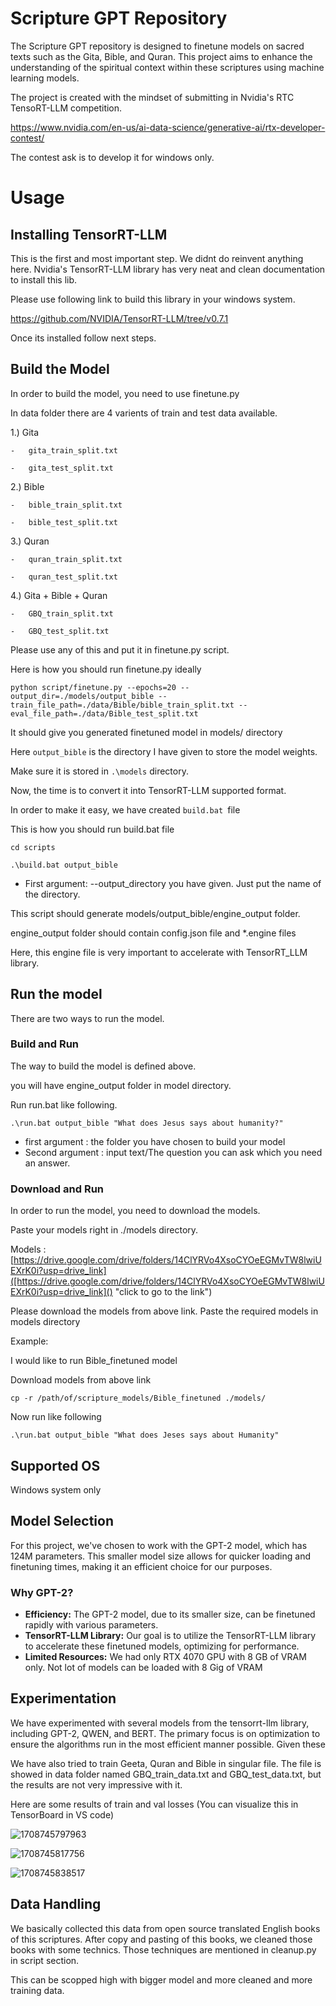 # Scripture GPT Repository

The Scripture GPT repository is designed to finetune models on sacred texts such as the Gita, Bible, and Quran. This project aims to enhance the understanding of the spiritual context within these scriptures using machine learning models.

The project is created with the mindset of submitting in Nvidia's RTC TensoRT-LLM competition.

https://www.nvidia.com/en-us/ai-data-science/generative-ai/rtx-developer-contest/

The contest ask is to develop it for windows only.

# Usage

## Installing TensorRT-LLM

This is the first and most important step.
We didnt do reinvent anything here. Nvidia's TensorRT-LLM library has very neat and clean documentation to install this lib.

Please use following link to build this library in your windows system.

https://github.com/NVIDIA/TensorRT-LLM/tree/v0.7.1

Once its installed follow next steps.

## Build the Model

In order to build the model, you need to use finetune.py

In data folder there are 4 varients of train and test data available.

1.) Gita

    -	gita_train_split.txt

    -	gita_test_split.txt

2.) Bible

    -	bible_train_split.txt

    -	bible_test_split.txt

3.) Quran

    -	quran_train_split.txt

    -	quran_test_split.txt

4.) Gita + Bible + Quran

    -	GBQ_train_split.txt

    -	GBQ_test_split.txt

Please use any of this and put it in finetune.py script.

Here is how you should run finetune.py ideally

```
python script/finetune.py --epochs=20 --output_dir=./models/output_bible --train_file_path=./data/Bible/bible_train_split.txt --eval_file_path=./data/Bible_test_split.txt
```

It should give you generated finetuned model in models/ directory

Here `output_bible` is the directory I have given to store the model weights.

Make sure it is stored in `.\models` directory.

Now, the time is to convert it into TensorRT-LLM supported format.

In order to make it easy, we have created `build.bat `file

This is how you should run build.bat file

`cd scripts `

`.\build.bat output_bible`

* First argument: --output_directory you have given. Just put the name of the directory.

This script should generate models/output_bible/engine_output folder.

engine_output folder should contain config.json file and *.engine files

Here, this engine file is very important to accelerate with TensorRT_LLM library.

## Run the model

There are two ways to run the model.

### Build and Run

The way to build the model is defined above.

you will have engine_output folder in model directory.

Run run.bat like following.

`.\run.bat output_bible "What does Jesus says about humanity?"`

* first argument : the folder you have chosen to build your model
* Second argument : input text/The question you can ask which you need an answer.

### Download and Run

In order to run the model, you need to download the models.

Paste your models right in ./models directory.

Models : [https://drive.google.com/drive/folders/14ClYRVo4XsoCYOeEGMvTW8lwiUEXrK0i?usp=drive_link]([https://drive.google.com/drive/folders/14ClYRVo4XsoCYOeEGMvTW8lwiUEXrK0i?usp=drive_link]() "click to go to the link")

Please download the models from above link. Paste the required models in models directory

Example:

I would like to run Bible_finetuned model

Download models from above link

```
cp -r /path/of/scripture_models/Bible_finetuned ./models/
```

Now run like following

`.\run.bat output_bible "What does Jeses says about Humanity"`

## Supported OS

Windows system only

## Model Selection

For this project, we've chosen to work with the GPT-2 model, which has 124M parameters. This smaller model size allows for quicker loading and finetuning times, making it an efficient choice for our purposes.

### Why GPT-2?

- **Efficiency:** The GPT-2 model, due to its smaller size, can be finetuned rapidly with various parameters.
- **TensorRT-LLM Library:** Our goal is to utilize the TensorRT-LLM library to accelerate these finetuned models, optimizing for performance.
- **Limited Resources:** We had only RTX 4070 GPU with 8 GB of VRAM only. Not lot of models can be loaded with 8 Gig of VRAM

## Experimentation

We have experimented with several models from the tensorrt-llm library, including GPT-2, QWEN, and BERT. The primary focus is on optimization to ensure the algorithms run in the most efficient manner possible. Given these

We have also tried to train Geeta, Quran and Bible in singular file. The file is showed in data folder named GBQ_train_data.txt and GBQ_test_data.txt, but the results are not very impressive with it.

Here are some results of train and val losses (You can visualize this in TensorBoard in VS code)

![1708745797963](image/1708745797963.png)

![1708745817756](image/1708745817756.png)

![1708745838517](image/1708745838517.png)

## Data Handling

We basically collected this data from open source translated English books of this scriptures. After copy and pasting of this books, we cleaned those books with some technics. Those techniques are mentioned in cleanup.py in script section.

This can be scopped high with bigger model and more cleaned and more training data.
